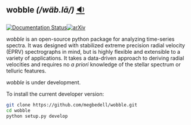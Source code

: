 ## wobble *(/wäb.lā/)* <a href='http://astro.uchicago.edu/~bmontet/wobble.mp3'>:sound:</a>

[![Documentation Status](https://readthedocs.org/projects/wobble/badge/?version=latest)](https://wobble.readthedocs.io/en/latest/?badge=latest)[![arXiv](https://img.shields.io/badge/arXiv-1901.00503-orange.svg)](https://arxiv.org/abs/1901.00503)

*wobble* is an open-source python package for analyzing time-series spectra. It was designed with stabilized extreme precision radial velocity (EPRV) spectrographs in mind, but is highly flexible and extensible to a variety of applications. It takes a data-driven approach to deriving radial velocities and requires no *a priori* knowledge of the stellar spectrum or telluric features.

*wobble* is under development.

To install the current developer version:

```bash
git clone https://github.com/megbedell/wobble.git
cd wobble
python setup.py develop
```



